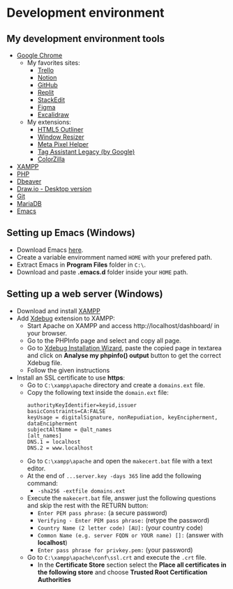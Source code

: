 # Development environment

## My development environment tools
- [Google Chrome](https://www.google.com/chrome/)
  - My favorites sites:
    - [Trello](https://trello.com/pt-BR)
    - [Notion](https://www.notion.so/)
    - [GitHub](https://github.com/)
    - [Replit](https://replit.com/)
    - [StackEdit](https://stackedit.io/)
    - [Figma](https://www.figma.com/)
    - [Excalidraw](https://excalidraw.com/)
  - My extensions:
    - [HTML5 Outliner](https://chrome.google.com/webstore/detail/html5-outliner/afoibpobokebhgfnknfndkgemglggomo)
    - [Window Resizer](https://chrome.google.com/webstore/detail/window-resizer/kkelicaakdanhinjdeammmilcgefonfh)
    - [Meta Pixel Helper](https://chrome.google.com/webstore/detail/meta-pixel-helper/fdgfkebogiimcoedlicjlajpkdmockpc)
    - [Tag Assistant Legacy (by Google)](https://chrome.google.com/webstore/detail/tag-assistant-legacy-by-g/kejbdjndbnbjgmefkgdddjlbokphdefk?hl=pt-br)
    - [ColorZilla](https://chrome.google.com/webstore/detail/colorzilla/bhlhnicpbhignbdhedgjhgdocnmhomnp?gclid=EAIaIQobChMIxLmy96jt-wIVI0FIAB33mwoDEAAYASAAEgJrqPD_BwE)
- [XAMPP](https://www.apachefriends.org/download.html)
- [PHP](https://www.php.net/downloads)
- [Dbeaver](https://dbeaver.io/download/)
- [Draw.io - Desktop version](https://www.diagrams.net/)
- [Git](https://git-scm.com/)
- [MariaDB](https://mariadb.org/download/?t=mariadb&p=mariadb&r=10.11.2&os=windows&cpu=x86_64&pkg=msi&m=fder)
- [Emacs](https://www.gnu.org/software/emacs/)

## Setting up Emacs (Windows)
- Download Emacs [here](https://www.gnu.org/software/emacs/).
- Create a variable enviromment named `HOME` with your prefered path.
- Extract Emacs in **Program Files** folder in `C:\`.
- Download and paste **.emacs.d** folder inside your `HOME` path.            

## Setting up a web server (Windows)
- Download and install [XAMPP](https://www.apachefriends.org/download.html)
- Add [Xdebug](https://xdebug.org/) extension to XAMPP:
  - Start Apache on XAMPP and access http://localhost/dashboard/ in your browser.
  - Go to the PHPInfo page and select and copy all page.
  - Go to [Xdebug Installation Wizard](https://xdebug.org/wizard), paste the copied page in textarea and click on **Analyse my phpinfo() output** button to get the correct Xdebug file.
  - Follow the given instructions
- Install an SSL certificate to use **https**:
  - Go to `C:\xampp\apache` directory and create a `domains.ext` file.
  - Copy the following text inside the `domain.ext` file:
	```
	authorityKeyIdentifier=keyid,issuer  
	basicConstraints=CA:FALSE  
	keyUsage = digitalSignature, nonRepudiation, keyEncipherment, dataEncipherment  
	subjectAltName = @alt_names  
	[alt_names]  
	DNS.1 = localhost  
	DNS.2 = www.localhost
	```
  - Go to `C:\xampp\apache` and open the `makecert.bat` file with a text editor.
  - At the end of `...server.key -days 365` line add the following command:
    - `-sha256 -extfile domains.ext`  
  - Execute the `makecert.bat` file, answer just the following questions and skip the rest with the RETURN button:
    - `Enter PEM pass phrase:` (a secure password)
    - `Verifying - Enter PEM pass phrase:` (retype the password)
    - `Country Name (2 letter code) [AU]:` (your country code)
    - `Common Name (e.g. server FQDN or YOUR name) []:` (answer with **localhost**)
    - `Enter pass phrase for privkey.pem:` (your password)
  - Go to `C:\xampp\apache\conf\ssl.crt` and execute the `.crt` file.
    - In the **Certificate Store** section select the **Place all certificates in the following store** and choose **Trusted Root Certification Authorities**

